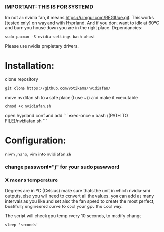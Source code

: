 ### IMPORTANT: THIS IS FOR SYSTEMD

Im not an nvidia fan, it means https://i.imgur.com/REGlUue.gif. This works [tested only] on wayland with Hyprland. And if you dont want to idle at 60ºC and burn you house down you are in the right place.
Dependancies:
```
sudo pacman -S nvidia-settings bash xhost
```
Please use nvidia propietary drivers.

# Installation:
clone repository
```
git clone https://github.com/wotikama/nvidiafan/
```
move nvidifan.sh to a safe place (I use ~/) and make it executable
```
chmod +x nvidiafan.sh
```

open hyprland.conf and add
´´´
exec-once = bash /(PATH TO FILE)/nvidiafan.sh
´´´
# Configuration:
nivm ,nano, vim into nvidiafan.sh 
### change password="j" for your sudo paswword
### X means temperature 
Degrees are in ºC (Celsius) make sure thats the unit in which nvidia-smi outputs, else you will need to convert all the values.
you can add as many intervals as you like and set also the fan speed to create the most perfect, beatifully engineered curve to cool your gpu the cool way.

The script will check gpu temp every 10 seconds, to modify change
```
sleep 'seconds'
```
